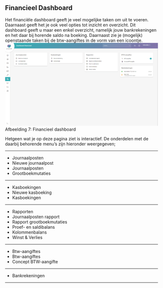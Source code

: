 ## Financieel Dashboard

Het financiële dashboard geeft je veel mogelijke taken om uit te voeren. Daarnaast geeft het je ook veel opties tot inzicht en overzicht.
Dit dashboard geeft u maar een enkel overzicht, namelijk jouw bankrekeningen en het daar bij horende saldo na boeking. Daarnaast zie je (mogelijk) openstaande taken bij de btw-aangiftes in de vorm van een icoontje.
<img src="/images/afbeelding9.png" >
Afbeelding 7: Financieel dashboard

Hetgeen wat je op deze pagina ziet is interactief. De onderdelen met de daarbij behorende menu’s zijn hieronder weergegeven; 

***
- Journaalposten
- Nieuwe journaalpost 
- Journaalposten
- Grootboekmutaties
***
- Kasboekingen
- Nieuwe kasboeking
- Kasboekingen
***
- Rapporten
- Journaalposten rapport
- Rapport grootboekmutaties
- Proef- en saldibalans
- Kolommenbalans
- Winst & Verlies
***
- Btw-aangiftes
- Btw-aangiftes
- Concept BTW-aangifte
***
- Bankrekeningen
***

 
